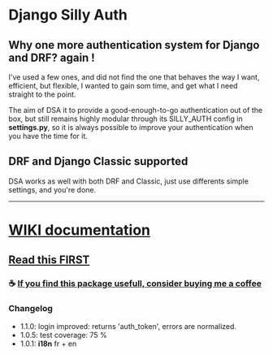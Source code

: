 # Django Silly Auth

## Why one more authentication system for Django and DRF? again !

I've used a few ones, and did not find the one that behaves the way I want,
efficient, but flexible, I wanted to gain som time, and get what I need straight to the point.

The aim of DSA it to provide a good-enough-to-go authentication out of the box, but still remains highly
modular through its SILLY_AUTH config in **settings.py**, so it is always possible to improve your
authentication when you have the time for it.

## DRF and Django Classic supported
DSA works as well with both DRF and Classic, just use differents simple settings, and you're done.


<hr>

# [WIKI documentation](https://github.com/byoso/django_silly_auth/wiki)

## [Read this FIRST](https://github.com/byoso/django_silly_auth/wiki/Must-read-this-few-lines-!)

### :coffee: [If you find this package usefull, consider buying me a coffee](https://www.buymeacoffee.com/byoso)


### Changelog


- 1.1.0: login improved: returns 'auth_token', errors are normalized.
- 1.0.5: test coverage: 75 %
- 1.0.1: **i18n** fr + en
